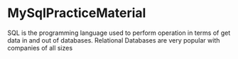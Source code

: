# MySqlPracticeMaterial
SQL is the programming language used to perform operation in terms of get data in and out of databases. 
Relational Databases are very popular with companies of all sizes
